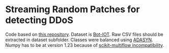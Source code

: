 # Streaming Random Patches for detecting DDoS

Code based on [this repository](https://gitlab.com/yaissa/srp_ddos).
Dataset is [Bot-IOT](https://research.unsw.edu.au/projects/bot-iot-dataset).
Raw CSV files should be extracted in dataset subfolder.
Classes were balanced using [ADASYN](https://imbalanced-learn.org/dev/references/generated/imblearn.over_sampling.ADASYN.html).
Numpy has to be at version 1.23 because of [scikit-multiflow incompatibility](https://github.com/scikit-multiflow/scikit-multiflow/issues/312).